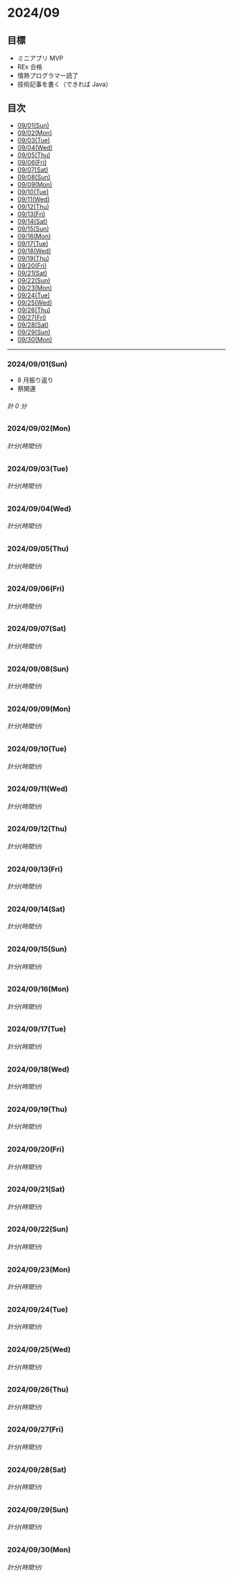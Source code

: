 # 2024/09

## 目標

- ミニアプリ MVP
- REx 合格
- 情熱プログラマー読了
- 技術記事を書く（できれば Java）

## 目次

- [09/01(Sun)](#20240901sun)
- [09/02(Mon)](#20240902mon)
- [09/03(Tue)](#20240903tue)
- [09/04(Wed)](#20240904wed)
- [09/05(Thu)](#20240905thu)
- [09/06(Fri)](#20240906fri)
- [09/07(Sat)](#20240907sat)
- [09/08(Sun)](#20240908sun)
- [09/09(Mon)](#20240909mon)
- [09/10(Tue)](#20240910tue)
- [09/11(Wed)](#20240911wed)
- [09/12(Thu)](#20240912thu)
- [09/13(Fri)](#20240913fri)
- [09/14(Sat)](#20240914sat)
- [09/15(Sun)](#20240915sun)
- [09/16(Mon)](#20240916mon)
- [09/17(Tue)](#20240917tue)
- [09/18(Wed)](#20240918wed)
- [09/19(Thu)](#20240919thu)
- [09/20(Fri)](#20240920fri)
- [09/21(Sat)](#20240921sat)
- [09/22(Sun)](#20240922sun)
- [09/23(Mon)](#20240923mon)
- [09/24(Tue)](#20240924tue)
- [09/25(Wed)](#20240925wed)
- [09/26(Thu)](#20240926thu)
- [09/27(Fri)](#20240927fri)
- [09/28(Sat)](#20240928sat)
- [09/29(Sun)](#20240929sun)
- [09/30(Mon)](#20240930mon)

---

### 2024/09/01(Sun)

- 8 月振り返り
- 祭関連

###### 計 0 分

### 2024/09/02(Mon)

###### 計分(時間分)

### 2024/09/03(Tue)

###### 計分(時間分)

### 2024/09/04(Wed)

###### 計分(時間分)

### 2024/09/05(Thu)

###### 計分(時間分)

### 2024/09/06(Fri)

###### 計分(時間分)

### 2024/09/07(Sat)

###### 計分(時間分)

### 2024/09/08(Sun)

###### 計分(時間分)

### 2024/09/09(Mon)

###### 計分(時間分)

### 2024/09/10(Tue)

###### 計分(時間分)

### 2024/09/11(Wed)

###### 計分(時間分)

### 2024/09/12(Thu)

###### 計分(時間分)

### 2024/09/13(Fri)

###### 計分(時間分)

### 2024/09/14(Sat)

###### 計分(時間分)

### 2024/09/15(Sun)

###### 計分(時間分)

### 2024/09/16(Mon)

###### 計分(時間分)

### 2024/09/17(Tue)

###### 計分(時間分)

### 2024/09/18(Wed)

###### 計分(時間分)

### 2024/09/19(Thu)

###### 計分(時間分)

### 2024/09/20(Fri)

###### 計分(時間分)

### 2024/09/21(Sat)

###### 計分(時間分)

### 2024/09/22(Sun)

###### 計分(時間分)

### 2024/09/23(Mon)

###### 計分(時間分)

### 2024/09/24(Tue)

###### 計分(時間分)

### 2024/09/25(Wed)

###### 計分(時間分)

### 2024/09/26(Thu)

###### 計分(時間分)

### 2024/09/27(Fri)

###### 計分(時間分)

### 2024/09/28(Sat)

###### 計分(時間分)

### 2024/09/29(Sun)

###### 計分(時間分)

### 2024/09/30(Mon)

###### 計分(時間分)
